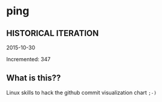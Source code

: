 # ping

## HISTORICAL ITERATION
2015-10-30

Incremented: 347

## What is this?? 
Linux skills to hack the github commit visualization chart `;-)`
